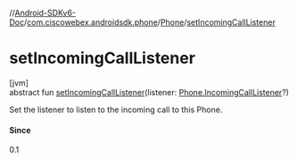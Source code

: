 //[Android-SDKv6-Doc](../../../index.md)/[com.ciscowebex.androidsdk.phone](../index.md)/[Phone](index.md)/[setIncomingCallListener](set-incoming-call-listener.md)

# setIncomingCallListener

[jvm]\
abstract fun [setIncomingCallListener](set-incoming-call-listener.md)(listener: [Phone.IncomingCallListener](-incoming-call-listener/index.md)?)

Set the listener to listen to the incoming call to this Phone.

#### Since

0.1
